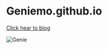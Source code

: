 # Geniemo.github.io

[Click hear to blog](https://Geniemo.github.io "Genie's blog")

![Genie](./images/GenieForLogo.jpg)
